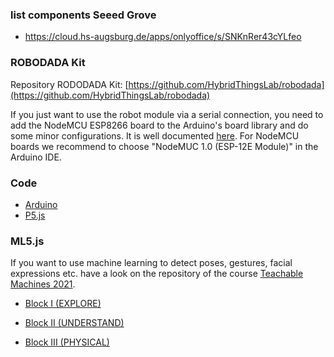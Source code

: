

### list components Seeed Grove 
* https://cloud.hs-augsburg.de/apps/onlyoffice/s/SNKnRer43cYLfeo


### ROBODADA Kit
Repository RODODADA Kit: [https://github.com/HybridThingsLab/robodada](https://github.com/HybridThingsLab/robodada)

If you just want to use the robot module via a serial connection, you need to add the NodeMCU ESP8266 board to the Arduino's board library and do some minor configurations. It is well documented [here](https://www.instructables.com/Setting-Up-the-Arduino-IDE-to-Program-the-ESP8266-/). For NodeMCU boards we recommend to choose "NodeMUC 1.0 (ESP-12E Module)" in the Arduino IDE.

### Code
* [Arduino](https://github.com/HybridThingsLab/course-physical-interfaces-2021/tree/master/Block_II/Arduino)
* [P5.js](https://github.com/HybridThingsLab/course-physical-interfaces-2021/tree/master/Block_II/p5js/01_control_ROBODADA)

### ML5.js
If you want to use machine learning to detect poses, gestures, facial expressions etc. have a look on the repository of the course [Teachable Machines 2021](https://github.com/HybridThingsLab/course-teachable-machines-2021).

* [Block I (EXPLORE)](https://github.com/HybridThingsLab/course-teachable-machines-2021/tree/master/Block_I)

* [Block II (UNDERSTAND)](https://github.com/HybridThingsLab/course-teachable-machines-2021/tree/master/Block_II)

* [Block III (PHYSICAL)](https://github.com/HybridThingsLab/course-teachable-machines-2021/tree/master/Block_III)
